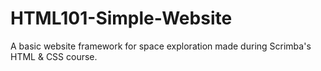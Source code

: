 # HTML101-Simple-Website

A basic website framework for space exploration made during Scrimba's HTML & CSS course.
